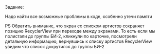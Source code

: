 Задание:

Надо найти все возможные проблемы в коде, особенно утечи памяти

PS Обратить внимание, что экран со списком артистов сохраняет позицию RecyclerView при переходе между экранами. То есть если мы полистали до группы БИ-2, кликнули по карточке, посмотрели детальную информацию, вернувшись к списку артистов RecyclerView увидим что список докрутился до группы БИ-2